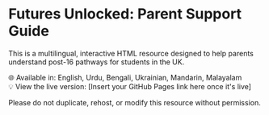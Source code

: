 # Futures Unlocked: Parent Support Guide

This is a multilingual, interactive HTML resource designed to help parents understand post-16 pathways for students in the UK.

🌐 Available in: English, Urdu, Bengali, Ukrainian, Mandarin, Malayalam  
💡 View the live version: [Insert your GitHub Pages link here once it's live]

Please do not duplicate, rehost, or modify this resource without permission.
